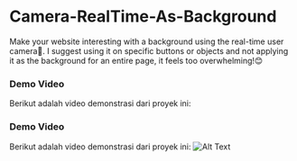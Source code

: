 # Camera-RealTime-As-Background
Make your website interesting with a background using the real-time user camera📸. I suggest using it on specific buttons or objects and not applying it as the background for an entire page, it feels too overwhelming!😊

### Demo Video
Berikut adalah video demonstrasi dari proyek ini:

### Demo Video
Berikut adalah video demonstrasi dari proyek ini:
![Alt Text]([https://media.giphy.com/media/v1.Y2lkPTc5MGI3NjExcGpzZWtzcnNqNTdyOXRraXpxMGpwcnZ6NnBnZDJlbnlpajIyanZuMCZlcD12MV9pbnRlcm5hbF9naWZfYnlfaWQmY3Q9Zw/GjDlEfufWSLkcU7KPf/giphy.gif])
